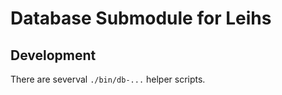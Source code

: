 Database Submodule for Leihs
============================

Development
-----------

There are severval `./bin/db-...` helper scripts. 
